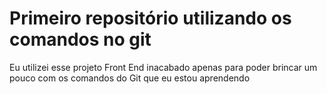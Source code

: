 # Primeiro repositório utilizando os comandos no git
Eu utilizei esse projeto Front End inacabado apenas para poder brincar um pouco com os comandos do Git que eu estou aprendendo 
